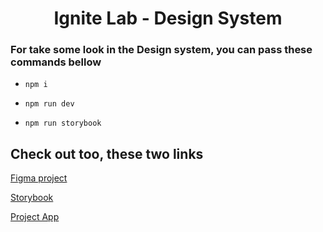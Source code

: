 <div align="center">

# Ignite Lab - Design System

</div>


### For take some look in the Design system, you can pass these commands bellow


<ul>
  <li>
  
    npm i
  </li>

  <li>
  
    npm run dev
  </li>

 
    
  <li>
  
    npm run storybook
  </li>

</ul>

## Check out too, these two links 

<a href="https://www.figma.com/file/btMUBpdTFtoLzyAfYoBG4C/Ignitye-Lab-Design-System?node-id=0%3A1" target="_blank">Figma project</a>

<a href="https://cmoraes5.github.io/Lab_DesignSystem/" target="_blank">Storybook</a>

<a href="https://cmvs-ignitelabds.netlify.app/" target="_blank">Project App</a>

